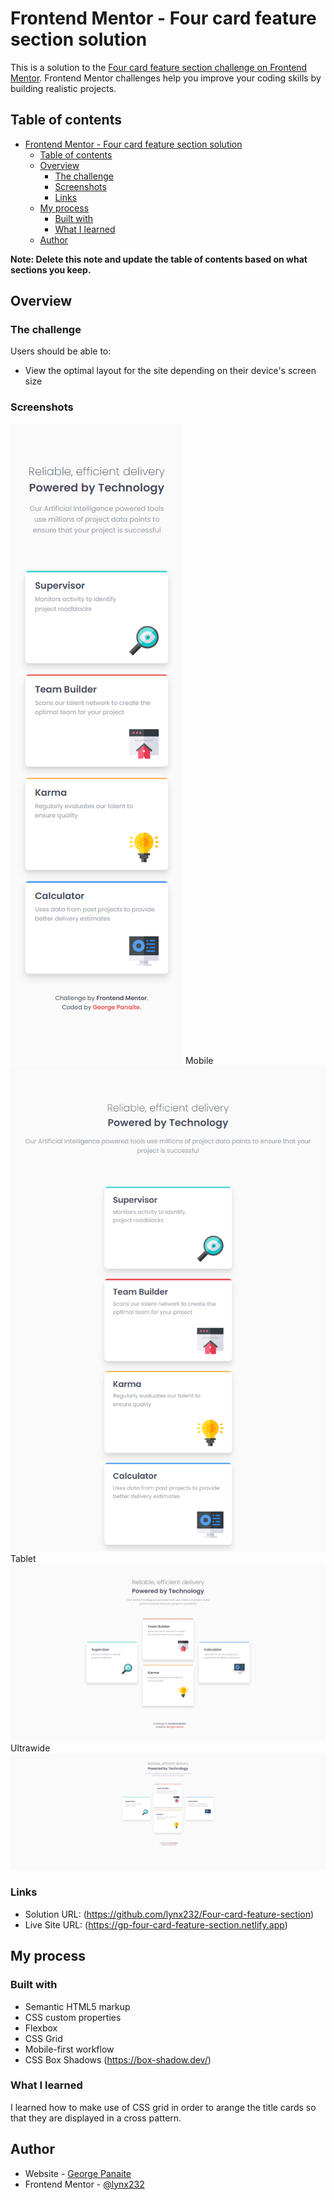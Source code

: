 # Frontend Mentor - Four card feature section solution

This is a solution to the [Four card feature section challenge on Frontend Mentor](https://www.frontendmentor.io/challenges/four-card-feature-section-weK1eFYK). Frontend Mentor challenges help you improve your coding skills by building realistic projects. 

## Table of contents

- [Frontend Mentor - Four card feature section solution](#frontend-mentor---four-card-feature-section-solution)
  - [Table of contents](#table-of-contents)
  - [Overview](#overview)
    - [The challenge](#the-challenge)
    - [Screenshots](#screenshots)
    - [Links](#links)
  - [My process](#my-process)
    - [Built with](#built-with)
    - [What I learned](#what-i-learned)
  - [Author](#author)

**Note: Delete this note and update the table of contents based on what sections you keep.**

## Overview

### The challenge

Users should be able to:

- View the optimal layout for the site depending on their device's screen size

### Screenshots

![](./screenshots/mobile.png)
Mobile
![](./screenshots/tablet.png)
Tablet
![](./screenshots/desktop.png)
Ultrawide
![](./screenshots/ultrawide.png)

### Links

- Solution URL: (https://github.com/lynx232/Four-card-feature-section)
- Live Site URL: (https://gp-four-card-feature-section.netlify.app)

## My process

### Built with

- Semantic HTML5 markup
- CSS custom properties
- Flexbox
- CSS Grid
- Mobile-first workflow
- CSS Box Shadows (https://box-shadow.dev/)

### What I learned

I learned how to make use of CSS grid in order to arange the title cards so that they are displayed in a cross pattern.


## Author

- Website - [George Panaite](https://www.your-site.com)
- Frontend Mentor - [@lynx232](https://www.frontendmentor.io/profile/lynx232)

